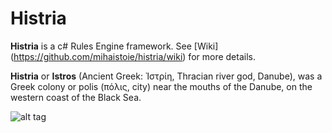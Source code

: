 Histria
=====

**Histria** is a c# Rules Engine framework. See [Wiki] (https://github.com/mihaistoie/histria/wiki) for more details.


**Histria** or **Istros** (Ancient Greek: Ἰστρίη, Thracian river god, Danube), was a Greek colony or polis (πόλις, city) near the mouths of the Danube, on the western coast of the Black Sea.

![alt tag](https://raw.github.com/mihaistoie/histria/master/images/Histria.png)
